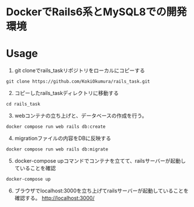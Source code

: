 # DockerでRails6系とMySQL8での開発環境


# Usage

1. git cloneでrails_taskリポジトリをローカルにコピーする

```
git clone https://github.com/KokiOkumura/rails_task.git
```

2. コピーしたrails_taskディレクトリに移動する

```
cd rails_task
```

3. webコンテナの立ち上げと、データベースの作成を行う。

```
docker compose run web rails db:create
```

4. migrationファイルの内容をDBに反映する

```
docker compose run web rails db:migrate
```
5. docker-compose upコマンドでコンテナを立てて、railsサーバーが起動していることを確認

```
docker-compose up
```

6. ブラウザでlocalhost:3000を立ち上げてrailsサーバーが起動していることを確認する。
[http://localhost:3000/](http://localhost:3000/)

